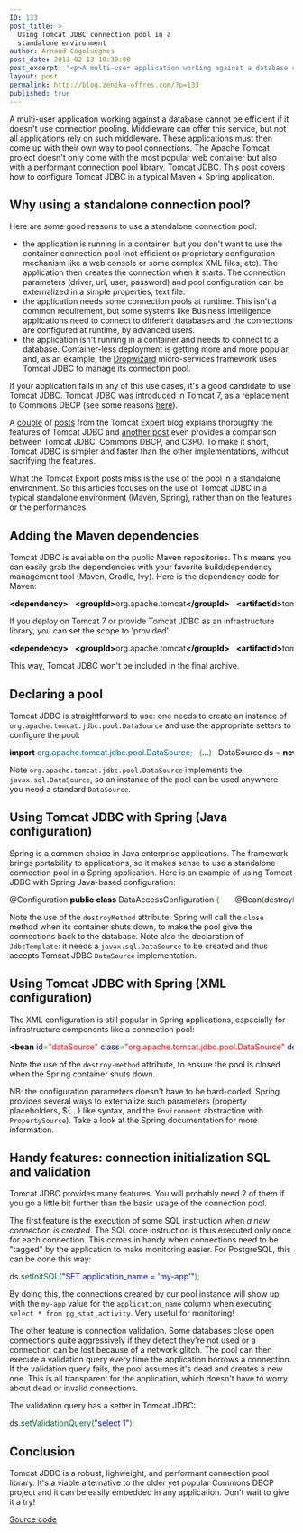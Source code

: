 ```yaml
---
ID: 133
post_title: >
  Using Tomcat JDBC connection pool in a
  standalone environment
author: Arnaud Cogoluègnes
post_date: 2013-02-13 10:30:00
post_excerpt: "<p>A multi-user application working against a database cannot be efficient if it doesn't use connection pooling. Middleware can offer this service, but not all applications rely on such middleware. These applications must then come up with their own way to pool connections. The Apache Tomcat project doesn't only come with the most popular web container but also with a performant connection pool library, Tomcat JDBC. This post covers how to configure Tomcat JDBC in a typical Maven + Spring application.</p>"
layout: post
permalink: http://blog.zenika-offres.com/?p=133
published: true
---
```

<p>A multi-user application working against a database cannot be efficient if it doesn't use connection pooling. Middleware can offer this service, but not all applications rely on such middleware. These applications must then come up with their own way to pool connections. The Apache Tomcat project doesn't only come with the most popular web container but also with a performant connection pool library, Tomcat JDBC. This post covers how to configure Tomcat JDBC in a typical Maven + Spring application.</p>
<!--more-->
<h2>Why using a standalone connection pool?</h2> <p>Here are some good reasons to use a standalone connection pool:</p> <ul> <li>the application is running in a container, but you don't want to use the container connection pool (not efficient or proprietary configuration mechanism like a web console or some complex XML files, etc). The application then creates the connection when it starts. The connection parameters (driver, url, user, password) and pool configuration can be externalized in a simple properties, text file.</li> <li>the application needs some connection pools at runtime. This isn't a common requirement, but some systems like Business Intelligence applications need to connect to different databases and the connections are configured at runtime, by advanced users.</li> <li>the application isn't running in a container and needs to connect to a database. Container-less deployment is getting more and more popular, and, as an example, the <a href="http://dropwizard.codahale.com/">Dropwizard</a> micro-services  framework uses Tomcat JDBC to manage its connection pool.</li> </ul> <p>If your application falls in any of this use cases, it's a good candidate to use Tomcat JDBC. Tomcat JDBC was introduced in Tomcat 7, as a replacement to Commons DBCP (see some reasons <a href="http://people.apache.org/~fhanik/jdbc-pool/jdbc-pool.html">here</a>).</p> <p>A <a href="http://www.tomcatexpert.com/blog/2012/01/24/using-tomcat-7-jdbc-connection-pool-production">couple</a> of <a href="http://www.tomcatexpert.com/blog/2010/04/01/configuring-jdbc-pool-high-concurrency">posts</a> from the Tomcat Expert blog explains thoroughly the features of Tomcat JDBC and <a href="http://www.tomcatexpert.com/blog/2010/03/22/understanding-jdbc-pool-performance-improvements">another post</a> even provides a comparison between Tomcat JDBC, Commons DBCP, and C3P0. To make it short, Tomcat JDBC is simpler and faster than the other implementations, without sacrifying the features.</p> <p>What the Tomcat Export posts miss is the use of the pool in a standalone environment. So this articles focuses on the use of Tomcat JDBC in a typical standalone environment (Maven, Spring), rather than on the features or the performances.</p> <h2>Adding the Maven dependencies</h2> <p>Tomcat JDBC is available on the public Maven repositories. This means you can easily grab the dependencies with your favorite build/dependency management tool (Maven, Gradle, Ivy). Here is the dependency code for Maven:</p> <pre class="xml code xml" style="font-family:inherit"><span style="color: #009900;"><span style="color: #000000; font-weight: bold;">&lt;dependency<span style="color: #000000; font-weight: bold;">&gt;</span></span></span>   <span style="color: #009900;"><span style="color: #000000; font-weight: bold;">&lt;groupId<span style="color: #000000; font-weight: bold;">&gt;</span></span></span>org.apache.tomcat<span style="color: #009900;"><span style="color: #000000; font-weight: bold;">&lt;/groupId<span style="color: #000000; font-weight: bold;">&gt;</span></span></span>   <span style="color: #009900;"><span style="color: #000000; font-weight: bold;">&lt;artifactId<span style="color: #000000; font-weight: bold;">&gt;</span></span></span>tomcat-jdbc<span style="color: #009900;"><span style="color: #000000; font-weight: bold;">&lt;/artifactId<span style="color: #000000; font-weight: bold;">&gt;</span></span></span>   <span style="color: #009900;"><span style="color: #000000; font-weight: bold;">&lt;version<span style="color: #000000; font-weight: bold;">&gt;</span></span></span>7.0.35<span style="color: #009900;"><span style="color: #000000; font-weight: bold;">&lt;/version<span style="color: #000000; font-weight: bold;">&gt;</span></span></span> <span style="color: #009900;"><span style="color: #000000; font-weight: bold;">&lt;/dependency<span style="color: #000000; font-weight: bold;">&gt;</span></span></span></pre> <p>If you deploy on Tomcat 7 or provide Tomcat JDBC as an infrastructure library, you can set the scope to 'provided':</p> <pre class="xml code xml" style="font-family:inherit"><span style="color: #009900;"><span style="color: #000000; font-weight: bold;">&lt;dependency<span style="color: #000000; font-weight: bold;">&gt;</span></span></span>   <span style="color: #009900;"><span style="color: #000000; font-weight: bold;">&lt;groupId<span style="color: #000000; font-weight: bold;">&gt;</span></span></span>org.apache.tomcat<span style="color: #009900;"><span style="color: #000000; font-weight: bold;">&lt;/groupId<span style="color: #000000; font-weight: bold;">&gt;</span></span></span>   <span style="color: #009900;"><span style="color: #000000; font-weight: bold;">&lt;artifactId<span style="color: #000000; font-weight: bold;">&gt;</span></span></span>tomcat-jdbc<span style="color: #009900;"><span style="color: #000000; font-weight: bold;">&lt;/artifactId<span style="color: #000000; font-weight: bold;">&gt;</span></span></span>   <span style="color: #009900;"><span style="color: #000000; font-weight: bold;">&lt;version<span style="color: #000000; font-weight: bold;">&gt;</span></span></span>7.0.35<span style="color: #009900;"><span style="color: #000000; font-weight: bold;">&lt;/version<span style="color: #000000; font-weight: bold;">&gt;</span></span></span>   <span style="color: #009900;"><span style="color: #000000; font-weight: bold;">&lt;scope<span style="color: #000000; font-weight: bold;">&gt;</span></span></span>provided<span style="color: #009900;"><span style="color: #000000; font-weight: bold;">&lt;/scope<span style="color: #000000; font-weight: bold;">&gt;</span></span></span> <span style="color: #009900;"><span style="color: #000000; font-weight: bold;">&lt;/dependency<span style="color: #000000; font-weight: bold;">&gt;</span></span></span></pre> <p>This way, Tomcat JDBC won't be included in the final archive.</p> <h2>Declaring a pool</h2> <p>Tomcat JDBC is straightforward to use: one needs to create an instance of <code>org.apache.tomcat.jdbc.pool.DataSource</code> and use the appropriate setters to configure the pool:</p> <pre class="java code java" style="font-family:inherit"><span style="color: #000000; font-weight: bold;">import</span> <span style="color: #006699;">org.apache.tomcat.jdbc.pool.DataSource</span><span style="color: #339933;">;</span> &nbsp; <span style="color: #009900;">&#40;</span>...<span style="color: #009900;">&#41;</span> &nbsp; DataSource ds <span style="color: #339933;">=</span> <span style="color: #000000; font-weight: bold;">new</span> DataSource<span style="color: #009900;">&#40;</span><span style="color: #009900;">&#41;</span><span style="color: #339933;">;</span> ds.<span style="color: #006633;">setDriverClassName</span><span style="color: #009900;">&#40;</span><span style="color: #0000ff;">&quot;org.h2.Driver&quot;</span><span style="color: #009900;">&#41;</span><span style="color: #339933;">;</span> ds.<span style="color: #006633;">setUrl</span><span style="color: #009900;">&#40;</span><span style="color: #0000ff;">&quot;jdbc:h2:java-config&quot;</span><span style="color: #009900;">&#41;</span><span style="color: #339933;">;</span> ds.<span style="color: #006633;">setUsername</span><span style="color: #009900;">&#40;</span><span style="color: #0000ff;">&quot;sa&quot;</span><span style="color: #009900;">&#41;</span><span style="color: #339933;">;</span> ds.<span style="color: #006633;">setPassword</span><span style="color: #009900;">&#40;</span><span style="color: #0000ff;">&quot;&quot;</span><span style="color: #009900;">&#41;</span><span style="color: #339933;">;</span> ds.<span style="color: #006633;">setInitialSize</span><span style="color: #009900;">&#40;</span><span style="color: #cc66cc;">5</span><span style="color: #009900;">&#41;</span><span style="color: #339933;">;</span> ds.<span style="color: #006633;">setMaxActive</span><span style="color: #009900;">&#40;</span><span style="color: #cc66cc;">10</span><span style="color: #009900;">&#41;</span><span style="color: #339933;">;</span> ds.<span style="color: #006633;">setMaxIdle</span><span style="color: #009900;">&#40;</span><span style="color: #cc66cc;">5</span><span style=
"color: #009900;">&#41;</span><span style="color: #339933;">;</span> ds.<span style="color: #006633;">setMinIdle</span><span style="color: #009900;">&#40;</span><span style="color: #cc66cc;">2</span><span style="color: #009900;">&#41;</span><span style="color: #339933;">;</span></pre> <p>Note <code>org.apache.tomcat.jdbc.pool.DataSource</code> implements the <code>javax.sql.DataSource</code>, so an instance of the pool can be used anywhere you need a standard <code>DataSource</code>.</p> <h2>Using Tomcat JDBC with Spring (Java configuration)</h2> <p>Spring is a common choice in Java enterprise applications. The framework brings portability to applications, so it makes sense to use a standalone connection pool in a Spring application. Here is an example of using Tomcat JDBC with Spring Java-based configuration:</p> <pre class="java code java" style="font-family:inherit">@Configuration <span style="color: #000000; font-weight: bold;">public</span> <span style="color: #000000; font-weight: bold;">class</span> DataAccessConfiguration <span style="color: #009900;">&#123;</span> &nbsp;     @Bean<span style="color: #009900;">&#40;</span>destroyMethod <span style="color: #339933;">=</span> <span style="color: #0000ff;">&quot;close&quot;</span><span style="color: #009900;">&#41;</span>     <span style="color: #000000; font-weight: bold;">public</span> javax.<span style="color: #006633;">sql</span>.<span style="color: #006633;">DataSource</span> datasource<span style="color: #009900;">&#40;</span><span style="color: #009900;">&#41;</span> <span style="color: #009900;">&#123;</span>         org.<span style="color: #006633;">apache</span>.<span style="color: #006633;">tomcat</span>.<span style="color: #006633;">jdbc</span>.<span style="color: #006633;">pool</span>.<span style="color: #006633;">DataSource</span> ds <span style="color: #339933;">=</span> <span style="color: #000000; font-weight: bold;">new</span> org.<span style="color: #006633;">apache</span>.<span style="color: #006633;">tomcat</span>.<span style="color: #006633;">jdbc</span>.<span style="color: #006633;">pool</span>.<span style="color: #006633;">DataSource</span><span style="color: #009900;">&#40;</span><span style="color: #009900;">&#41;</span><span style="color: #339933;">;</span>         ds.<span style="color: #006633;">setDriverClassName</span><span style="color: #009900;">&#40;</span><span style="color: #0000ff;">&quot;org.h2.Driver&quot;</span><span style="color: #009900;">&#41;</span><span style="color: #339933;">;</span>         ds.<span style="color: #006633;">setUrl</span><span style="color: #009900;">&#40;</span><span style="color: #0000ff;">&quot;jdbc:h2:java-config&quot;</span><span style="color: #009900;">&#41;</span><span style="color: #339933;">;</span>         ds.<span style="color: #006633;">setUsername</span><span style="color: #009900;">&#40;</span><span style="color: #0000ff;">&quot;sa&quot;</span><span style="color: #009900;">&#41;</span><span style="color: #339933;">;</span>         ds.<span style="color: #006633;">setPassword</span><span style="color: #009900;">&#40;</span><span style="color: #0000ff;">&quot;&quot;</span><span style="color: #009900;">&#41;</span><span style="color: #339933;">;</span>         ds.<span style="color: #006633;">setInitialSize</span><span style="color: #009900;">&#40;</span><span style="color: #cc66cc;">5</span><span style="color: #009900;">&#41;</span><span style="color: #339933;">;</span>         ds.<span style="color: #006633;">setMaxActive</span><span style="color: #009900;">&#40;</span><span style="color: #cc66cc;">10</span><span style="color: #009900;">&#41;</span><span style="color: #339933;">;</span>         ds.<span style="color: #006633;">setMaxIdle</span><span style="color: #009900;">&#40;</span><span style="color: #cc66cc;">5</span><span style="color: #009900;">&#41;</span><span style="color: #339933;">;</span>         ds.<span style="color: #006633;">setMinIdle</span><span style="color: #009900;">&#40;</span><span style="color: #cc66cc;">2</span><span style="color: #009900;">&#41;</span><span style="color: #339933;">;</span>         <span style="color: #000000; font-weight: bold;">return</span> ds<span style="color: #339933;">;</span>     <span style="color: #009900;">&#125;</span> &nbsp;     @Bean <span style="color: #000000; font-weight: bold;">public</span> JdbcOperations tpl<span style="color: #009900;">&#40;</span><span style="color: #009900;">&#41;</span> <span style="color: #009900;">&#123;</span>         <span style="color: #000000; font-weight: bold;">return</span> <span style="color: #000000; font-weight: bold;">new</span> JdbcTemplate<span style="color: #009900;">&#40;</span>datasource<span style="color: #009900;">&#40;</span><span style="color: #009900;">&#41;</span><span style="color: #009900;">&#41;</span><span style="color: #339933;">;</span>     <span style="color: #009900;">&#125;</span> &nbsp; <span style="color: #009900;">&#125;</span></pre> <p>Note the use of the <code>destroyMethod</code> attribute: Spring will call the <code>close</code> method when its container shuts down, to make the pool give the connections back to the database. Note also the declaration of <code>JdbcTemplate</code>: it needs a <code>javax.sql.DataSource</code> to be created and thus accepts Tomcat JDBC <code>DataSource</code> implementation.</p> <h2>Using Tomcat JDBC with Spring (XML configuration)</h2> <p>The XML configuration is still popular in Spring applications, especially for infrastructure components like a connection pool:</p> <pre class="xml code xml" style="font-family:inherit"><span style="color: #009900;"><span style="color: #000000; font-weight: bold;">&lt;bean</span> <span style="color: #000066;">id</span>=<span style="color: #ff0000;">&quot;dataSource&quot;</span> <span style="color: #000066;">class</span>=<span style="color: #ff0000;">&quot;org.apache.tomcat.jdbc.pool.DataSource&quot;</span> <span style="color: #000066;">destroy-method</span>=<span style="color: #ff0000;">&quot;close&quot;</span><span style="color: #000000; font-weight: bold;">&gt;</span></span>     <span style="color: #009900;"><span style="color: #000000; font-weight: bold;">&lt;property</span> <span style="color: #000066;">name</span>=<span style="color: #ff0000;">&quot;driverClassName&quot;</span> <span style="color: #000066;">value</span>=<span style="color: #ff0000;">&quot;org.h2.Driver&quot;</span> <span style="color: #000000; font-weight: bold;">/&gt;</span></span>     <span style="color: #009900;"><span style="color: #000000; font-weight: bold;">&lt;property</span> <span style="color: #000066;">name</span>=<span style="color: #ff0000;">&quot;url&quot;</span> <span style="color: #000066;">value</span>=<span style="color: #ff0000;">&quot;jdbc:h2:mem:xml-config&quot;</span> <span style="color: #000000; font-weight: bold;">/&gt;</span></span>     <span style="color: #009900;"><span style="color: #000000; font-weight: bold;">&lt;property</span> <span style="color: #000066;">name</span>=<span style="color: #ff0000;">&quot;username&quot;</span> <span style="color: #000066;">value</span>=<span style="color: #ff0000;">&quot;sa&quot;</span> <span style="color: #000000; font-weight: bold;">/&gt;</span></span>     <span style="color: #009900;"><span style="color: #000000; font-weight: bold;">&lt;property</span> <span style="color: #000066;">name</span>=<span style="color: #ff0000;">&quot;password&quot;</span> <span style="color: #000066;">value</span>=<span style="color: #ff0000;">&quot;&quot;</span> <span style="color: #000000; font-weight: bold;">/&gt;</span></span>     <span style="color: #009900;"><span style="color: #000000; font-weight: bold;">&lt;property</span> <span style="color: #000066;">name</span>=<span style="color: #ff0000;">&quot;initialSize&quot;</span> <span style="color: #000066;">value</span>=<span style="color: #ff0000;">&quot;5&quot;</span> <span style="color: #000000; font-weight: bold;">/&gt;</span></span>     <span style="color: #009900;"><span style="color: #000000; font-weight: bold;">&lt;property</span> <span style="color: #000066;">name</span>=<span style="color: #ff0000;">&quot;maxActive&quot;</span> <span styl
e="color: #000066;">value</span>=<span style="color: #ff0000;">&quot;10&quot;</span> <span style="color: #000000; font-weight: bold;">/&gt;</span></span>     <span style="color: #009900;"><span style="color: #000000; font-weight: bold;">&lt;property</span> <span style="color: #000066;">name</span>=<span style="color: #ff0000;">&quot;maxIdle&quot;</span> <span style="color: #000066;">value</span>=<span style="color: #ff0000;">&quot;5&quot;</span> <span style="color: #000000; font-weight: bold;">/&gt;</span></span>     <span style="color: #009900;"><span style="color: #000000; font-weight: bold;">&lt;property</span> <span style="color: #000066;">name</span>=<span style="color: #ff0000;">&quot;minIdle&quot;</span> <span style="color: #000066;">value</span>=<span style="color: #ff0000;">&quot;2&quot;</span> <span style="color: #000000; font-weight: bold;">/&gt;</span></span>  <span style="color: #009900;"><span style="color: #000000; font-weight: bold;">&lt;/bean<span style="color: #000000; font-weight: bold;">&gt;</span></span></span> &nbsp;  <span style="color: #009900;"><span style="color: #000000; font-weight: bold;">&lt;bean</span> <span style="color: #000066;">class</span>=<span style="color: #ff0000;">&quot;org.springframework.jdbc.core.JdbcTemplate&quot;</span><span style="color: #000000; font-weight: bold;">&gt;</span></span>      <span style="color: #009900;"><span style="color: #000000; font-weight: bold;">&lt;constructor-arg</span> <span style="color: #000066;">ref</span>=<span style="color: #ff0000;">&quot;dataSource&quot;</span> <span style="color: #000000; font-weight: bold;">/&gt;</span></span>  <span style="color: #009900;"><span style="color: #000000; font-weight: bold;">&lt;/bean<span style="color: #000000; font-weight: bold;">&gt;</span></span></span></pre> <p>Note the use of the <code>destroy-method</code> attribute, to ensure the pool is closed when the Spring container shuts down.</p> <p>NB: the configuration parameters doesn't have to be hard-coded! Spring provides several ways to externalize such parameters (property placeholders, ${...} like syntax, and the <code>Environment</code> abstraction with <code>PropertySource</code>). Take a look at the Spring documentation for more information.</p> <h2>Handy features: connection initialization SQL and validation</h2> <p>Tomcat JDBC provides many features. You will probably need 2 of them if you go a little bit further than the basic usage of the connection pool.</p> <p>The first feature is the execution of some SQL instruction when <em>a new connection is created</em>. The SQL code instruction is thus executed only once for each connection. This comes in handy when connections need to be "tagged" by the application to make monitoring easier. For PostgreSQL, this can be done this way:</p> <pre class="java code java" style="font-family:inherit">ds.<span style="color: #006633;">setInitSQL</span><span style="color: #009900;">&#40;</span><span style="color: #0000ff;">&quot;SET application_name = 'my-app'&quot;</span><span style="color: #009900;">&#41;</span><span style="color: #339933;">;</span></pre> <p>By doing this, the connections created by our pool instance will show up with the <code>my-app</code> value for the <code>application_name</code> column when executing <code>select * from pg_stat_activity</code>. Very useful for monitoring!</p> <p>The other feature is connection validation. Some databases close open connections quite aggressively if they detect they're not used or a connection can be lost because of a network glitch. The pool can then execute a validation query every time the application borrows a connection. If the validation query fails, the pool assumes it's dead and creates a new one. This is all transparent for the application, which doesn't have to worry about dead or invalid connections.</p> <p>The validation query has a setter in Tomcat JDBC:</p> <pre class="java code java" style="font-family:inherit">ds.<span style="color: #006633;">setValidationQuery</span><span style="color: #009900;">&#40;</span><span style="color: #0000ff;">&quot;select 1&quot;</span><span style="color: #009900;">&#41;</span><span style="color: #339933;">;</span></pre> <h2>Conclusion</h2> <p>Tomcat JDBC is a robust, lighweight, and performant connection pool library. It's a viable alternative to the older yet popular Commons DBCP project and it can be easily embedded in any application. Don't wait to give it a try!</p> <p><a href="https://github.com/acogoluegnes/blog-tomcat-jdbc">Source code</a></p>